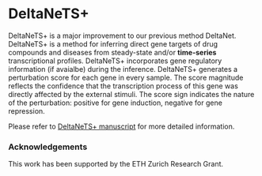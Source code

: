 

# DeltaNeTS+

DeltaNeTS+ is a major improvement to our previous method DeltaNet.
DeltaNeTS+ is a method for inferring direct gene targets of drug compounds and diseases from steady-state and/or __time-series__ transcriptional profiles. 
DeltaNeTS+ incorporates gene regulatory information (if avaialbe) during the inference. 
DeltaNeTS+ generates a perturbation score for each gene in every sample. The score magnitude reflects the confidence that the transcription process of this gene was directly affected by the external stimuli. 
The score sign indicates the nature of the perturbation: positive for gene induction, negative for gene repression.

Please refer to [DeltaNeTS+ manuscript](https://www.biorxiv.org/content/10.1101/788968v1) for more detailed information.

### Acknowledgements
This work has been supported by the ETH Zurich Research Grant.



